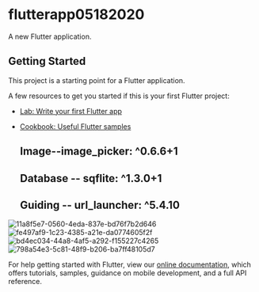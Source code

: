 # flutterapp05182020

A new Flutter application.

## Getting Started

This project is a starting point for a Flutter application.

A few resources to get you started if this is your first Flutter project:

- [Lab: Write your first Flutter app](https://flutter.dev/docs/get-started/codelab)
- [Cookbook: Useful Flutter samples](https://flutter.dev/docs/cookbook)

  ## Image--image_picker: ^0.6.6+1
  
  ## Database -- sqflite: ^1.3.0+1
  
  ## Guiding -- url_launcher: ^5.4.10



![11a8f5e7-0560-4eda-837e-bd76f7b2d646](https://user-images.githubusercontent.com/53689685/82668952-971d9500-9c4b-11ea-8139-dceb50973ae5.jpg)
![fe497af9-1c23-4385-a21e-da0774605f2f](https://user-images.githubusercontent.com/53689685/82668955-984ec200-9c4b-11ea-8930-430122b8efc6.jpg)
![bd4ec034-44a8-4af5-a292-f155227c4265](https://user-images.githubusercontent.com/53689685/82668956-98e75880-9c4b-11ea-9228-0d25f8df214f.jpg)
![798a54e3-5c81-48f9-b206-ba7ff48105d7](https://user-images.githubusercontent.com/53689685/82668957-997fef00-9c4b-11ea-9d73-30c915ae55f1.jpg)



For help getting started with Flutter, view our
[online documentation](https://flutter.dev/docs), which offers tutorials,
samples, guidance on mobile development, and a full API reference.

